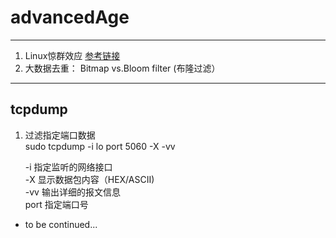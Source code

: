 # advancedAge

---------------------------------------------------------
1. Linux惊群效应 [参考链接](https://blog.csdn.net/lyztyycode/article/details/78648798?locationNum=6&fps=1)
2. 大数据去重： Bitmap vs.Bloom filter (布隆过滤）


--------------------------------------------------
## tcpdump  
1. 过滤指定端口数据   
sudo tcpdump -i lo port 5060 -X -vv  

   -i 指定监听的网络接口</br>
   -X 显示数据包内容（HEX/ASCII)  
   -vv 输出详细的报文信息</br>
   port 指定端口号</br>



* to be continued...


